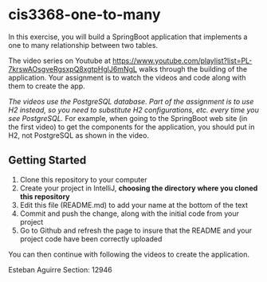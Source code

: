 # cis3368-one-to-many
In this exercise, you will build a SpringBoot application that implements a one to many relationship between two tables.

The video series on Youtube at https://www.youtube.com/playlist?list=PL-7krswAOsgveRgsxpQ8xgtpHglJ6mNgL walks through the building of the application. Your assignment is to watch the videos and code along with them to create the app. 

*The videos use the PostgreSQL database. Part of the assignment is to use H2 instead, so you need to substitute H2 configurations, etc. every time you see PostgreSQL.* For example, when going to the SpringBoot web site (in the first video) to get the components for the application, you should put in H2, not PostgreSQL as shown in the video.

## Getting Started

1) Clone this repository to your computer
2) Create your project in IntelliJ, **choosing the directory where you cloned this repository**
3) Edit this file (README.md) to add your name at the bottom of the text
4) Commit and push the change, along with the initial code from your project
5) Go to Github and refresh the page to insure that the README and your project code have been correctly uploaded

You can then continue with following the videos to create the application.

Esteban Aguirre
Section: 12946